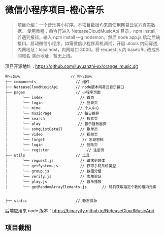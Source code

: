 # 微信小程序项目-橙心音乐

> 项目介绍：一个音乐类小程序。本项目数据均来自使用网易云官方真实数据。
> 使用教程：命令行进入 NeteaseCloudMusicApi 目录，npm install,若遇到报错，输入 npm install —g nodemon。然后 node app.js,启动后端接口。启动微信小程序。如需微信小程序真机调试，开启 utools 内网穿透,内网地址：localhost，内网端口 3000。将 request.js 内 baseURL 改成外网域名
> 演示地址：暂无上线。

项目开源地址：https://github.com/liuyuanzhi-xx/orange_music.git

```
橙心音乐                       // 橙心音乐
├── components                  // 组件
├── NeteaseCloudMusicApi        // node版本网易云音乐接口
├── pages                       // 小程序页面
│       └── index                 // 首页
│       └── login                 // 登录页
│       └── mine                 // 个人中心
│       └── musicPage            // 每日推荐
│       └── search                // 搜索页
│       └── play                 // 音乐播放器页
│       └── songListDetail        // 歌单页
│       └── video                 // 视频页
│       └── forget                 // 忘记密码
│       └── login                 // 登陆页
│       └── register                 // 注册页
├── utils                       // 工具
│       └── request.js            // 请求封装体
│       └── getSystem.js          // 获取手机系统类型
│       └── group.js              // 数组分组
│       └── verify.js             // 表单验证
│       └── play.js               // 音乐播放
│       └── getRandomArrayElements.js       // 随机获取指定个数的组内元素


├── static                      // 静态资源
```

后端应用来 node 版本：https://binaryify.github.io/NeteaseCloudMusicApi/

## 项目截图
